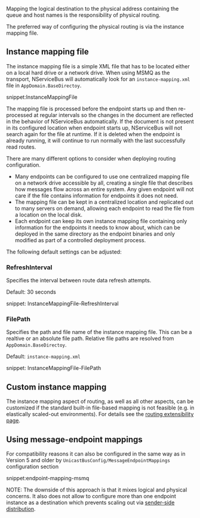 Mapping the logical destination to the physical address containing the queue and host names is the responsibility of physical routing. 

The preferred way of configuring the physical routing is via the instance mapping file.


## Instance mapping file

The instance mapping file is a simple XML file that has to be located either on a local hard drive or a network drive. When using MSMQ as the transport, NServiceBus will automatically look for an `instance-mapping.xml` file in `AppDomain.BaseDirectoy`.

snippet:InstanceMappingFile

The mapping file is processed before the endpoint starts up and then re-processed at regular intervals so the changes in the document are reflected in the behavior of NServiceBus automatically. If the document is not present in its configured location when endpoint starts up, NServiceBus will not search again for the file at runtime. If it is deleted when the endpoint is already running, it will continue to run normally with the last successfully read routes.

There are many different options to consider when deploying routing configuration.

 * Many endpoints can be configured to use one centralized mapping file on a network drive accessible by all, creating a single file that describes how messages flow across an entire system. Any given endpoint will not care if the file contains information for endpoints it does not need.
 * The mapping file can be kept in a centralized location and replicated out to many servers on demand, allowing each endpoint to read the file from a location on the local disk.
 * Each endpoint can keep its own instance mapping file containing only information for the endpoints it needs to know about, which can be deployed in the same directory as the endpoint binaries and only modified as part of a controlled deployment process.

The following default settings can be adjusted:
 
 
### RefreshInterval

Specifies the interval between route data refresh attempts.

Default: 30 seconds

snippet: InstanceMappingFile-RefreshInterval


### FilePath

Specifies the path and file name of the instance mapping file. This can be a realtive or an absolute file path. Relative file paths are resolved from `AppDomain.BaseDirectoy`.

Default: `instance-mapping.xml`

snippet: InstanceMappingFile-FilePath


## Custom instance mapping

The instance mapping aspect of routing, as well as all other aspects, can be customized if the standard built-in file-based mapping is not feasible (e.g. in elastically scaled-out environments). For details see the [routing extensibility page](/nservicebus/messaging/routing-extensibility.md).


## Using message-endpoint mappings

For compatibility reasons it can also be configured in the same way as in Version 5 and older by `UnicastBusConfig/MessageEndpointMappings` configuration section

snippet:endpoint-mapping-msmq

NOTE: The downside of this approach is that it mixes logical and physical concerns. It also does not allow to configure more than one endpoint instance as a destination which prevents scaling out via [sender-side distribution](/nservicebus/msmq/scalability-and-ha/sender-side-distribution.md).
